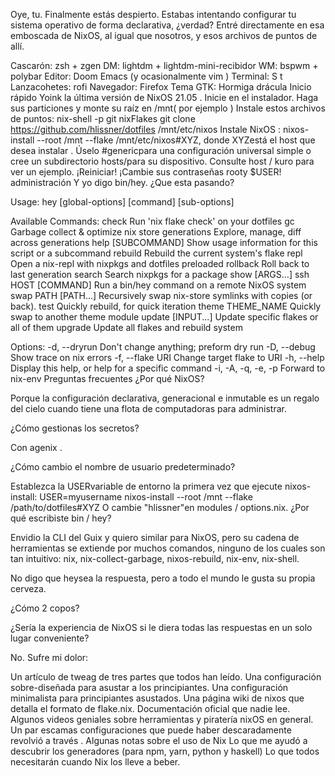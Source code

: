 Oye, tu. Finalmente estás despierto. Estabas intentando configurar tu sistema operativo de forma declarativa, ¿verdad? Entré directamente en esa emboscada de NixOS, al igual que nosotros, y esos archivos de puntos de allí.



  

Cascarón:	zsh + zgen
DM:	lightdm + lightdm-mini-recibidor
WM:	bspwm + polybar
Editor:	Doom Emacs (y ocasionalmente vim )
Terminal:	S t
Lanzacohetes:	rofi
Navegador:	Firefox
Tema GTK:	Hormiga drácula
Inicio rápido
Yoink la última versión de NixOS 21.05 .
Inicie en el instalador.
Haga sus particiones y monte su raíz en /mnt( por ejemplo )
Instale estos archivos de puntos:
nix-shell -p git nixFlakes
git clone https://github.com/hlissner/dotfiles /mnt/etc/nixos
Instale NixOS : nixos-install --root /mnt --flake /mnt/etc/nixos#XYZ, donde XYZestá el host que desea instalar . Úselo #genericpara una configuración universal simple o cree un subdirectorio hosts/para su dispositivo. Consulte host / kuro para ver un ejemplo.
¡Reiniciar!
¡Cambie sus contraseñas rooty $USER!
administración
Y yo digo bin/hey. ¿Que esta pasando?

Usage: hey [global-options] [command] [sub-options]

Available Commands:
  check                  Run 'nix flake check' on your dotfiles
  gc                     Garbage collect & optimize nix store
  generations            Explore, manage, diff across generations
  help [SUBCOMMAND]      Show usage information for this script or a subcommand
  rebuild                Rebuild the current system's flake
  repl                   Open a nix-repl with nixpkgs and dotfiles preloaded
  rollback               Roll back to last generation
  search                 Search nixpkgs for a package
  show                   [ARGS...]
  ssh HOST [COMMAND]     Run a bin/hey command on a remote NixOS system
  swap PATH [PATH...]    Recursively swap nix-store symlinks with copies (or back).
  test                   Quickly rebuild, for quick iteration
  theme THEME_NAME       Quickly swap to another theme module
  update [INPUT...]      Update specific flakes or all of them
  upgrade                Update all flakes and rebuild system

Options:
    -d, --dryrun                     Don't change anything; preform dry run
    -D, --debug                      Show trace on nix errors
    -f, --flake URI                  Change target flake to URI
    -h, --help                       Display this help, or help for a specific command
    -i, -A, -q, -e, -p               Forward to nix-env
Preguntas frecuentes
¿Por qué NixOS?

Porque la configuración declarativa, generacional e inmutable es un regalo del cielo cuando tiene una flota de computadoras para administrar.

¿Cómo gestionas los secretos?

Con agenix .

¿Cómo cambio el nombre de usuario predeterminado?

Establezca la USERvariable de entorno la primera vez que ejecute nixos-install: USER=myusername nixos-install --root /mnt --flake /path/to/dotfiles#XYZ
O cambie "hlissner"en modules / options.nix.
¿Por qué escribiste bin / hey?

Envidio la CLI del Guix y quiero similar para NixOS, pero su cadena de herramientas se extiende por muchos comandos, ninguno de los cuales son tan intuitivo: nix, nix-collect-garbage, nixos-rebuild, nix-env, nix-shell.

No digo que heysea ​​la respuesta, pero a todo el mundo le gusta su propia cerveza.

¿Cómo 2 copos?

¿Sería la experiencia de NixOS si le diera todas las respuestas en un solo lugar conveniente?

No. Sufre mi dolor:

Un artículo de tweag de tres partes que todos han leído.
Una configuración sobre-diseñada para asustar a los principiantes.
Una configuración minimalista para principiantes asustados.
Una página wiki de nixos que detalla el formato de flake.nix.
Documentación oficial que nadie lee.
Algunos videos geniales sobre herramientas y piratería nixOS en general.
Un par escamas configuraciones que puede haber descaradamente revolvió a través .
Algunas notas sobre el uso de Nix
Lo que me ayudó a descubrir los generadores (para npm, yarn, python y haskell)
Lo que todos necesitarán cuando Nix los lleve a beber.
